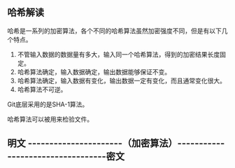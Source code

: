 ## 哈希解读

哈希是一系列的加密算法，各个不同的哈希算法虽然加密强度不同，但是有以下几个特点。

1. 不管输入数据的数据量有多大，输入同一个哈希算法，得到的加密结果长度固定。
2. 哈希算法确定，输入数据确定，输出数据能够保证不变。
3. 哈希算法确定，输入数据有变化，输出数据一定有变化，而且通常变化很大。
4. 哈希算法不可逆。

Git底层采用的是SHA-1算法。

哈希算法可以被用来检验文件。



##                     明文   ----------------------（加密算法）----------------------------------密文 